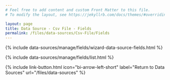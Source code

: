 ```yaml
---
# Feel free to add content and custom Front Matter to this file.
# To modify the layout, see https://jekyllrb.com/docs/themes/#overriding-theme-defaults

layout: page
title: Data Source - Csv File - Fields
permalink: /files/data-sources/Csv-File/Fields
---
```


{% include data-sources/manage/fields/wizard-data-source-fields.html %}

<div class="tab-content py-3" id="data-source-configuration-tabs">
    <div class="tab-pane fade show active" id="basic-info" role="tabpanel" aria-labelledby="basic-info-tab">
        {% include data-sources/manage/fields/list.html %}
    </div>
</div>

{% include link-button.html icon="bi-arrow-left-short" label="Return to Data Sources" url="/files/data-sources" %}

